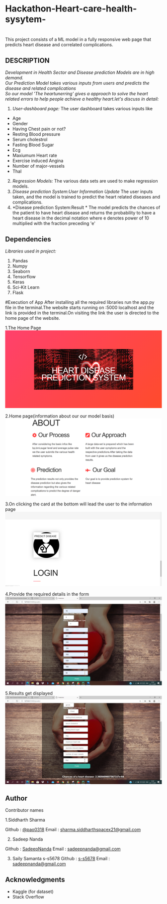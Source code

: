 # Hackathon-Heart-care-health-sysytem-
#

This project consists of a ML model in a fully responsive web page that predicts heart disease and correlated complications.
## DESCRIPTION

*Development in Health Sector and Disease prediction Models are in high demand.<br>
Our Prediction Model takes various inputs from users and predicts the disease and related complications <br>
So our model 'The heartunerring' gives a approach to solve the heart related errors to help people achieve a healthy heart.let's discuss in detail:<br>*
1. *User-dashboard page:*
The user dashboard takes various inputs like
- Age
- Gender
- Having Chest pain or not?
- Resting Blood pressure
- Serum cholestrol
- Fasting Blood Sugar
- Ecg
- Maxiumum Heart rate
- Exercise induced Angina
- Number of major-vessels
- Thal

2. *Regression Models:* The various data sets are used to make regression models.<br>
3. *Disease prediction System:User Information Update* The user inputs taken, and the model is trained to predict the heart related diseases and complications.
4. *Disease prediction System:Result * The model predicts the chances of the patient to have heart disease and returns the probability to have a heart disease in the decimal notation where e denotes power of 10 multiplied with the fraction preceding 'e' 
## Dependencies
*Libraries used in project:*
1. Pandas
2. Numpy
3. Seaborn
4. Tensorflow
5. Keras
6. Sci-Kit Learn
7. Flask

#Execution of App
After installing all the required libraries run the app.py file in the terminal.The website starts running on :5000 localhost and the link is provided in the terminal.On visiting the link the user is directed to the home page of the website.


 
 1.The Home Page
   ![](images/index.png)
   
 2.Home page(information about our our model basis)  
   ![](images/Info.png)
   
 3.On clicking the card at the bottom will lead the user to the information page
   ![](images/Card.png)  
   
 4.Provide the required details in the form
   ![](images/UserInfo.png)
   
 5.Results get displayed
    ![](images/Result.png)
     
## Author
Contributor names

1.Siddharth Sharma

Github : [@pao0318](https://github.com/pao0318)
Email : sharma.siddharthspacex21@gmail.com

2. Sadeep Nanda

Github : [SadeepNanda](https://github.com/SadeepNanda)
Email : sadeepnanda@gmail.com


3. Saily Samanta
s-s5678
Github : [s-s5678](https://github.com/SadeepNanda)
Email : sadeepnanda@gmail.com

## Acknowledgments
- Kaggle (for dataset)
- Stack Overflow
